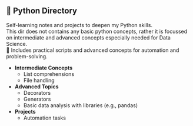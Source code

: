 ## 🐍 Python Directory

Self-learning notes and projects to deepen my Python skills.  
This dir does not contains any basic python concepts, rather it is focussed on intermediate and advanced concepts especially needed for Data Science.<br>
📝 Includes practical scripts and advanced concepts for automation and problem-solving.

- **Intermediate Concepts**
  - List comprehensions
  - File handling
- **Advanced Topics**
  - Decorators
  - Generators
  - Basic data analysis with libraries (e.g., pandas)
- **Projects**
  - Automation tasks
